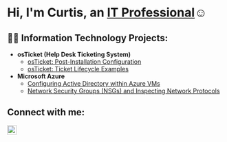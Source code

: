 <h1>Hi, I'm Curtis, an <a href="https://www.linkedin.com/in/curtis-morris124">IT Professional</a>☺</h1>

<h2>👨‍💻 Information Technology Projects:</h2>

- <b>osTicket (Help Desk Ticketing System)</b>
  - [osTicket: Post-Installation Configuration](https://github.com/cmorris33/post-install-config)
  - [osTicket: Ticket Lifecycle Examples](https://github.com/cmorris33/ticket-lifecycle)
- <b>Microsoft Azure</b>
  - [Configuring Active Directory within Azure VMs](https://github.com/cmorris33/configure-ad)
  - [Network Security Groups (NSGs) and Inspecting Network Protocols](https://github.com/cmorris33/azure-network-protocols)

<h2>Connect with me:</h2>

[<img align="left" alt="curtis-morris124 | LinkedIn" width="22px" src="https://cdn.jsdelivr.net/npm/simple-icons@v3/icons/linkedin.svg" />][linkedin]

[linkedin]: https://linkedin.com/in/curtis-morris124
